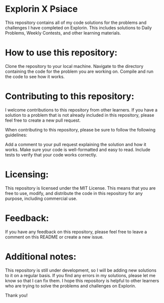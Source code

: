 # Explorin X Psiace

This repository contains all of my code solutions for the problems and challenges I have completed on Explorin. This includes solutions to Daily Problems, Weekly Contests, and other learning materials.



# How to use this repository:

Clone the repository to your local machine.
Navigate to the directory containing the code for the problem you are working on.
Compile and run the code to see how it works.



# Contributing to this repository:

I welcome contributions to this repository from other learners. If you have a solution to a problem that is not already included in this repository, please feel free to create a new pull request.

When contributing to this repository, please be sure to follow the following guidelines:

Add a comment to your pull request explaining the solution and how it works.
Make sure your code is well-formatted and easy to read.
Include tests to verify that your code works correctly.



# Licensing:

This repository is licensed under the MIT License. This means that you are free to use, modify, and distribute the code in this repository for any purpose, including commercial use.



# Feedback:

If you have any feedback on this repository, please feel free to leave a comment on this README or create a new issue.



# Additional notes:

This repository is still under development, so I will be adding new solutions to it on a regular basis.
If you find any errors in my solutions, please let me know so that I can fix them.
I hope this repository is helpful to other learners who are trying to solve the problems and challenges on Explorin.


Thank you!
